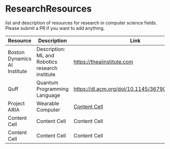 # ResearchResources
list and description of resources for research in computer science fields. Please submit a PR if you want to add anything.


| Resource  | Description | Link | Type | Field |
| ------------- | ------------- | ------------- | ------------- | ------------- |
| Boston Dynamics AI Institute  | Description: ML and Robotics research institute  | https://theaiinstitute.com | Institute | ML/Robotics |
| Quff  | Quantum Programming Language  | https://dl.acm.org/doi/10.1145/3679007.3685063 | Paper | Quantum Computing |
| Project ARIA  | Wearable Computer  | [Content Cell](https://doi.org/10.48550/arXiv.2308.13561) | Paper | AI/Robotics |
| Content Cell  | Content Cell  | Content Cell | Content Cell | Content Cell |
| Content Cell  | Content Cell  | Content Cell | Content Cell | Content Cell |

